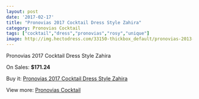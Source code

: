 ```yaml
---
layout: post
date: '2017-02-17'
title: "Pronovias 2017 Cocktail Dress Style Zahira"
category: Pronovias Cocktail
tags: ["cocktail","dress","pronovias","rosy","unique"]
image: http://img.hectodress.com/33150-thickbox_default/pronovias-2013-cocktail-dress-style-zahira.jpg
---
```

Pronovias 2017 Cocktail Dress Style Zahira

On Sales: **$171.24**
<a href="https://www.hectodress.com/pronovias-cocktail/15243-pronovias-2013-cocktail-dress-style-zahira.html"><amp-img layout="responsive" width="600" height="600" src="//img.hectodress.com/33150-thickbox_default/pronovias-2013-cocktail-dress-style-zahira.jpg" alt="Pronovias 2017 Cocktail Dress Style Zahira 0" /></a>

Buy it: [Pronovias 2017 Cocktail Dress Style Zahira](https://www.hectodress.com/pronovias-cocktail/15243-pronovias-2013-cocktail-dress-style-zahira.html "Pronovias 2017 Cocktail Dress Style Zahira")

View more: [Pronovias Cocktail](https://www.hectodress.com/274-pronovias-cocktail "Pronovias Cocktail")